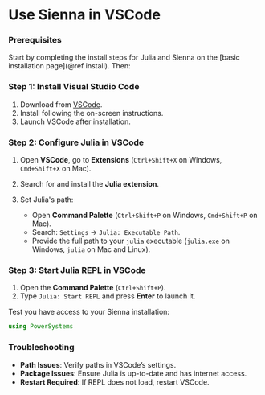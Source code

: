 # Use Sienna in VSCode

### Prerequisites

Start by completing the install steps for Julia and Sienna on the
[basic installation page](@ref install). Then:

### Step 1: Install Visual Studio Code

 1. Download from [VSCode](https://code.visualstudio.com/).
 2. Install following the on-screen instructions.
 3. Launch VSCode after installation.

### Step 2: Configure Julia in VSCode

 1. Open **VSCode**, go to **Extensions** (`Ctrl+Shift+X` on Windows, `Cmd+Shift+X` on Mac).
 2. Search for and install the **Julia extension**.
 3. Set Julia's path:
    
      + Open **Command Palette** (`Ctrl+Shift+P` on Windows, `Cmd+Shift+P` on Mac).
      + Search: `Settings` → `Julia: Executable Path`.
      + Provide the full path to your `julia` executable (`julia.exe` on Windows, `julia` on Mac and Linux).

### Step 3: Start Julia REPL in VSCode

 1. Open the **Command Palette** (`Ctrl+Shift+P`).
 2. Type `Julia: Start REPL` and press **Enter** to launch it.

Test you have access to your Sienna installation:

```julia
using PowerSystems
```

### Troubleshooting

  - **Path Issues**: Verify paths in VSCode’s settings.
  - **Package Issues**: Ensure Julia is up-to-date and has internet access.
  - **Restart Required**: If REPL does not load, restart VSCode.

